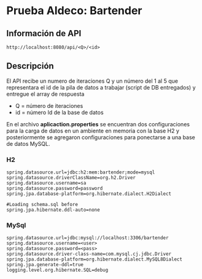 
# Prueba Aldeco: Bartender

## Información de API

    http://localhost:8080/api/<Q>/<id>

## Descripción

El API recibe un numero de iteraciones Q y un número del 1 al 5 que representara el id de la pila de datos a trabajar (script de DB entregados) y entregue el array de respuesta

- Q = número de iteraciones
- id = número Id de la base de datos

En el archivo **aplicaction.properties** se encuentran dos configuraciones para la carga de datos en un ambiente en memoria con la base H2 y posteriormente se agregaron configuraciones para ponectarse a una base de datos MySQL.

### H2
    spring.datasource.url=jdbc:h2:mem:bartender;mode=mysql
    spring.datasource.driverClassName=org.h2.Driver
    spring.datasource.username=sa
    spring.datasource.password=password
    spring.jpa.database-platform=org.hibernate.dialect.H2Dialect
    
    #Loading schema.sql before
    spring.jpa.hibernate.ddl-auto=none

### MySql
    spring.datasource.url=jdbc:mysql://localhost:3306/bartender
    spring.datasource.username=<user>
    spring.datasource.password=<pass>
    spring.datasource.driver-class-name=com.mysql.cj.jdbc.Driver
    spring.jpa.database-platform=org.hibernate.dialect.MySQL8Dialect
    spring.jpa.generate-ddl=true
    logging.level.org.hibernate.SQL=debug
